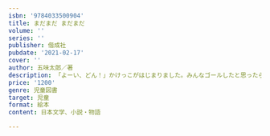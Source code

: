 ```yaml
---
isbn: '9784033500904'
title: まだまだ まだまだ
volume: ''
series: ''
publisher: 偕成社
pubdate: '2021-02-17'
cover: ''
author: 五味太郎／著
description: 「よーい、どん！」かけっこがはじまりました。みんなゴールしたと思ったら「ぼくはまだまだおわりません！」とひとりとびだして…。
price: '1200'
genre: 児童図書
target: 児童
format: 絵本
content: 日本文学、小説・物語

---
```

